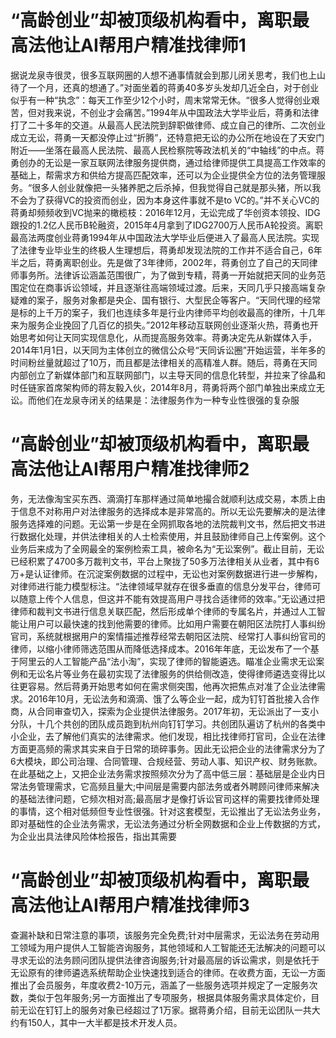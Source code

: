 # “高龄创业”却被顶级机构看中，离职最高法他让AI帮用户精准找律师1

据说龙泉寺很灵，很多互联网圈的人想不通事情就会到那儿闭关思考，我们也上山待了一个月，还真的想通了。”对面坐着的蒋勇40多岁头发却几近全白，对于创业似乎有一种“执念”：每天工作至少12个小时，周末常常无休。“很多人觉得创业艰苦，但对我来说，不创业才会痛苦。”1994年从中国政法大学毕业后，蒋勇和法律打了二十多年的交道。从最高人民法院到辞职做律师、成立自己的律所、二次创业成立无讼，蒋勇一天都没停止过“折腾”，还特意把无讼的办公所在地设在了天安门附近——坐落在最高人民法院、最高人民检察院等政法机关的“中轴线”的中点。蒋勇创办的无讼是一家互联网法律服务提供商，通过给律师提供工具提高工作效率的基础上，帮需求方和供给方提高匹配效率，还可以为企业提供全方位的法务管理服务。“很多人创业就像把一头猪养肥之后杀掉，但我觉得自己就是那头猪，所以我不会为了获得VC的投资而创业，因为本身这件事就不是to VC的。”并不关心VC的蒋勇却频频收到VC抛来的橄榄枝：2016年12月，无讼完成了华创资本领投、IDG跟投的1.2亿人民币B轮融资，2015年4月拿到了IDG2700万人民币A轮投资。离职最高法两度创业蒋勇1994年从中国政法大学毕业后便进入了最高人民法院。实现了法律专业毕业生的终极人生理想后，蒋勇却发现法院的工作并不适合自己，6年半之后，蒋勇离职创业。先是做了3年律师，2002年，蒋勇创立了自己的天同律师事务所。法律诉讼涵盖范围很广，为了做到专精，蒋勇一开始就把天同的业务范围定位在商事诉讼领域，并且逐渐往高端领域过渡。后来，天同几乎只接高端复杂疑难的案子，服务对象都是央企、国有银行、大型民企等客户。“天同代理的经常是标的上千万的案子，我们也连续多年是行业内律师平均创收最高的律所，十几年来为服务企业挽回了几百亿的损失。”2012年移动互联网创业逐渐火热，蒋勇也开始思考如何让天同实现信息化，从而提高服务效率。蒋勇决定先从新媒体入手，2014年1月1日，以天同为主体创立的微信公众号“天同诉讼圈”开始运营，半年多的时间粉丝量就超过了10万，而且都是法律相关的高精准人群。随后，蒋勇在天同内部创立了新媒体部门和互联网部门，以主导天同的信息化转型，并拉来了徐晶和时任链家首席架构师的蒋友毅入伙，2014年8月，蒋勇将两个部门单独出来成立无讼。而他们在龙泉寺闭关的结果是：法律服务作为一种专业性很强的复杂服

# “高龄创业”却被顶级机构看中，离职最高法他让AI帮用户精准找律师2

务，无法像淘宝买东西、滴滴打车那样通过简单地撮合就顺利达成交易，本质上由于信息不对称用户对法律服务的选择成本是非常高的。所以无讼先要解决的是法律服务选择难的问题。无讼第一步是在全网抓取各地的法院裁判文书，然后把文书进行数据化处理，并供法律相关的人士检索使用，并且鼓励律师自己上传案例。这个业务后来成为了全网最全的案例检索工具，被命名为“无讼案例”。截止目前，无讼已经积累了4700多万裁判文书，平台上聚拢了50多万法律相关从业者，其中有6万+是认证律师。在沉淀案例数据的过程中，无讼也对案例数据进行进一步解构，对律师进行能力模型标注。“法律领域早就存在很多垂直的信息分发平台，律师可以随意上传个人信息，但这并不能有效提高用户寻找合适律师的效率。”无讼通过把律师和裁判文书进行信息关联匹配，然后形成单个律师的专属名片，并通过人工智能让用户可以最快速的找到他需要的律师。比如用户需要在朝阳区法院打人事纠纷官司，系统就根据用户的案情描述推荐经常去朝阳区法院、经常打人事纠纷官司的律师，以缩小律师筛选范围从而降低选择成本。2016年年底，无讼发布了一个基于阿里云的人工智能产品“法小淘”，实现了律师的智能遴选。瞄准企业需求无讼案例和无讼名片等业务在最初实现了法律服务的供给侧改造，使得律师遴选变得比以往更容易。然后蒋勇开始思考如何在需求侧突围，他再次把焦点对准了企业法律需求。2016年10月，无讼法务和滴滴、饿了么等企业一起，成为钉钉首批接入合作商，从合同审查切入，探索为企业提供法律服务。2017年初，无讼派出了一支小分队，十几个共创的团队成员跑到杭州向钉钉学习。共创团队遍访了杭州的各类中小企业，去了解他们真实的法律需求。他们发现，相比找律师打官司，企业在法律方面更高频的需求其实来自于日常的琐碎事务。因此无讼把企业的法律需求分为了6大模块，即公司治理、合同管理、合规经营、劳动人事、知识产权、财务账款。在此基础之上，又把企业法务需求按照频次分为了高中低三层：基础层是企业内日常法务管理需求，它高频且量大;中间层是需要内部法务或者外聘顾问律师来解决的基础法律问题，它频次相对高;最高层才是像打诉讼官司这样的需要找律师处理的事情，这个相对低频但专业性很强。针对这套模型，无讼推出了无讼法务业务，即对基础性的企业法务需求，无讼法务通过分析全网数据和企业上传数据的方式，为企业出具法律风险体检报告，指出其需要

# “高龄创业”却被顶级机构看中，离职最高法他让AI帮用户精准找律师3

查漏补缺和日常注意的事项，该服务完全免费;针对中层需求，无讼法务在劳动用工领域为用户提供人工智能咨询服务，其他领域和人工智能还无法解决的问题可以寻求无讼的法务顾问团队提供法律咨询服务;针对最高层的诉讼需求，则是依托于无讼原有的律师遴选系统帮助企业快速找到适合的律师。在收费方面，无讼一方面推出了会员服务，年度收费2-10万元，涵盖了一些服务选项并规定了一定服务次数，类似于包年服务;另一方面推出了专项服务，根据具体服务需求具体定价，目前无讼在钉钉上的服务对象已经超过了1万家。据蒋勇介绍，目前无讼团队一共大约有150人，其中一大半都是技术开发人员。

